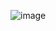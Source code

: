 ![image](https://github.com/RamiroGarciaAr/CardGames/assets/95037670/b2b18980-3971-4fea-a0a1-db88dda49bec)

